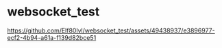 # websocket_test



https://github.com/Elf80lvl/websocket_test/assets/49438937/e3896977-ecf2-4b94-a61a-f139d82bce51

